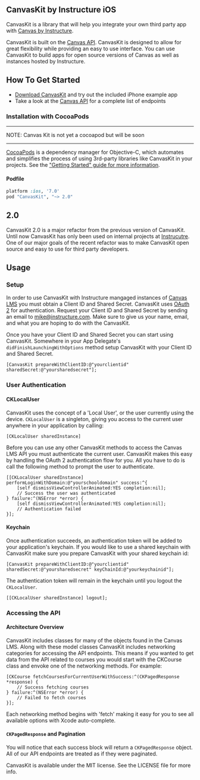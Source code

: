 ## CanvasKit by Instructure iOS

CanvasKit is a library that will help you integrate your own third party app with [Canvas by Instructure](https://canvas.instructure.com/).

CanvasKit is built on the [Canvas API](https://canvas.instructure.com/doc/api/index.html). CanvasKit is designed to allow for great flexibility while providing an easy to use interface. You can use CanvasKit to build apps for open source versions of Canvas as well as instances hosted by Instructure.

## How To Get Started

- [Download CanvasKit](https://github.com/instructure/CanvasKit/archive/master.zip) and try out the included iPhone example app
- Take a look at the [Canvas API](https://canvas.instructure.com/doc/api/index.html) for a complete list of endpoints

### Installation with CocoaPods

***
NOTE: Canvas Kit is not yet a cocoapod but will be soon
***

[CocoaPods](http://cocoapods.org) is a dependency manager for Objective-C, which automates and simplifies the process of using 3rd-party libraries like CanvasKit in your projects. See the ["Getting Started" guide for more information](https://github.com/AFNetworking/AFNetworking/wiki/Getting-Started-with-AFNetworking).

#### Podfile

```ruby
platform :ios, '7.0'
pod "CanvasKit", "~> 2.0"
```

## 2.0

CanvasKit 2.0 is a major refactor from the previous version of CanvasKit. Until now CanvasKit has only been used on internal projects at [Instrucutre](http://www.instructure.com/). One of our major goals of the recent refactor was to make CanvasKit open source and easy to use for third party developers.

## Usage

### Setup

In order to use CanvasKit with Instructure mangaged instances of [Canvas LMS](https://github.com/instructure/canvas-lms) you must obtain a Client ID and Shared Secret. CanvasKit uses [OAuth 2](https://canvas.instructure.com/doc/api/file.oauth.html) for authentication. Request your Client ID and Shared Secret by sending an email to <mike@instructure.com>. Make sure to give us your name, email, and what you are hoping to do with the CanvasKit.

Once you have your Client ID and Shared Secret you can start using CanvasKit. Somewhere in your App Delegate's `didFinishLaunchingWithOptions` method setup CanvasKit with your Client ID and Shared Secret.

```objc
[CanvasKit prepareWithClientID:@"yourclientid" sharedSecret:@"yoursharedsecret"];
```

### User Authentication


#### CKLocalUser

CanvasKit uses the concept of a 'Local User', or the user currently using the device. `CKLocalUser` is a singleton, giving you access to the current user anywhere in your application by calling:

```objc
[CKLocalUser sharedInstance]
```

Before you can use any other CanvasKit methods to access the Canvas LMS API you must authenticate the current user. CanvasKit makes this easy by handling the OAuth 2 authentication flow for you. All you have to do is call the following method to prompt the user to authenticate.

```objc
[[CKLocalUser sharedInstance] performLoginWithDomain:@"yourschooldomain" success:^{
    [self dismissViewControllerAnimated:YES completion:nil];
    // Success the user was authenticated
} failure:^(NSError *error) {
    [self dismissViewControllerAnimated:YES completion:nil];
    // Authentication failed 
}];
```

#### Keychain

Once authentication succeeds, an authentication token will be added to your application's keychain. If you would like to use a shared keychain with CanvasKit make sure you prepare CanvasKit with your shared keychain id:

```objc
[CanvasKit prepareWithClientID:@"yourclientid" sharedSecret:@"yoursharedsecret" keyChainId:@"yourkeychainid"];
```
The authentication token will remain in the keychain until you logout the `CKLocalUser`.

```objc
[[CKLocalUser sharedInstance] logout];
```

### Accessing the API

#### Architecture Overview

CanvasKit includes classes for many of the objects found in the Canvas LMS. Along with these model classes CanvasKit includes networking categories for accessing the API endpoints. This means if you wanted to get data from the API related to courses you would start with the CKCourse class and envoke one of the networking methods. For example:

```objc
[CKCourse fetchCoursesForCurrentUserWithSuccess:^(CKPagedResponse *response) {
    // Success fetching courses
} failure:^(NSError *error) {
    // Failed to fetch courses
}];
```

Each networking method begins with 'fetch' making it easy for you to see all available options with Xcode auto-complete.

#### `CKPagedResponse` and Pagination

You will notice that each success block will return a `CKPagedResponse` object. All of our API endpoints are treated as if they were paginated. 

CanvasKit is available under the MIT license. See the LICENSE file for more info.
